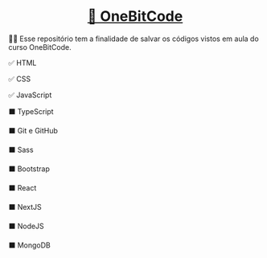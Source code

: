 <h1 align="center">
    <a href="https://cursos.onebitcode.com/area/vitrine">🔗 OneBitCode</a>
</h1>
<div>
  <p>👨‍💻 Esse repositório tem a finalidade de salvar os códigos vistos em aula do curso OneBitCode.</p>
  <p>✅ HTML </p>
  <p>✅ CSS</p>
  <p>✅ JavaScript</p>
  <p>⬛ TypeScript </p>
  <p>⬛ Git e GitHub</p>
  <p>⬛ Sass</p>
  <p>⬛ Bootstrap</p>
  <p>⬛ React</p>
  <p>⬛ NextJS</p>
  <p>⬛ NodeJS</p>
  <p>⬛ MongoDB</p>
</div>
